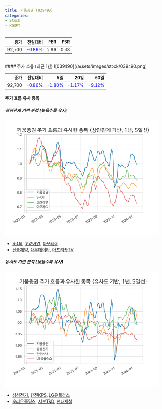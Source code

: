 ```yaml
---
title: 키움증권 (039490)
categories:
- Stock
- KOSPI
---
```


|종가|전일대비|PER|PBR|
|---:|-------:|--:|---:|
|92,700|<span style="color: blue">-0.86%</span>|2.96|0.63|

<!-- more -->
<br>
#### 주가 흐름 (최근 1년)
![039490](/assets/images/stock/039490.png)

|종가|전일대비|5일|20일|60일|
|---:|-------:|--:|---:|---:|
|92,700|<span style="color: blue">-0.86%</span>|<span style="color: blue">-1.80%</span>|<span style="color: blue">-1.17%</span>|<span style="color: blue">-9.12%</span>|

<!-- more -->

#### 주가 흐름 유사 종목

##### 상관관계 기반 분석 (높을수록 유사)
![039490](/assets/images/stock/039490_corr.png)
- [S-Oil](/010950/), [고려아연](/010130/), [아모레G](/002790/)
- [신풍제약](/019170/), [다우데이타](/032190/), [아프리카TV](/067160/)

##### 유사도 기반 분석 (낮을수록 유사)	
![039490](/assets/images/stock/039490_sim.png)
- [삼성전기](/009150/), [한전KPS](/051600/), [LG유플러스](/032640/)
- [오리온홀딩스](/001800/), [서부T&D](/006730/), [현대제철](/004020/)
